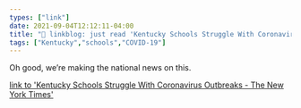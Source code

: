 ```yaml
---
types: ["link"]
date: 2021-09-04T12:12:11-04:00
title: "🔗 linkblog: just read 'Kentucky Schools Struggle With Coronavirus Outbreaks - The New York Times'"
tags: ["Kentucky","schools","COVID-19"]
---
```

Oh good, we’re making the national news on this.
 
[link to 'Kentucky Schools Struggle With Coronavirus Outbreaks - The New York Times'](https://www.nytimes.com/2021/09/04/world/kentucky-schools-covid.html)
